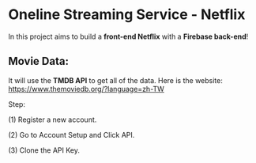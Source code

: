 # Oneline Streaming Service - Netflix
In this project aims to build a **front-end Netflix** with a **Firebase back-end**!

Movie Data:
------------------------------------------------------------------------------------
It will use the **TMDB API** to get all of the data. Here is the website: https://www.themoviedb.org/?language=zh-TW

Step:

(1) Register a new account.

(2) Go to Account Setup and Click API.

(3) Clone the API Key.
